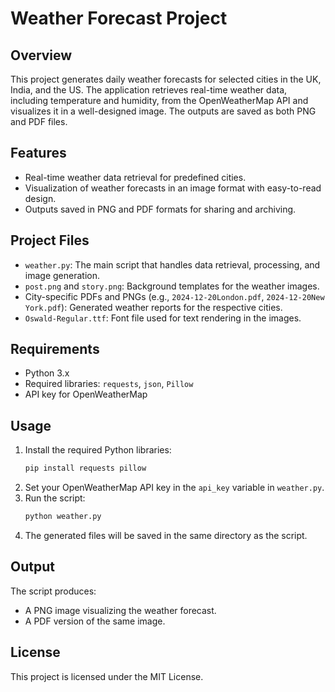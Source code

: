 
# Weather Forecast Project

## Overview
This project generates daily weather forecasts for selected cities in the UK, India, and the US. The application retrieves real-time weather data, including temperature and humidity, from the OpenWeatherMap API and visualizes it in a well-designed image. The outputs are saved as both PNG and PDF files.

## Features
- Real-time weather data retrieval for predefined cities.
- Visualization of weather forecasts in an image format with easy-to-read design.
- Outputs saved in PNG and PDF formats for sharing and archiving.

## Project Files
- `weather.py`: The main script that handles data retrieval, processing, and image generation.
- `post.png` and `story.png`: Background templates for the weather images.
- City-specific PDFs and PNGs (e.g., `2024-12-20London.pdf`, `2024-12-20New York.pdf`): Generated weather reports for the respective cities.
- `Oswald-Regular.ttf`: Font file used for text rendering in the images.

## Requirements
- Python 3.x
- Required libraries: `requests`, `json`, `Pillow`
- API key for OpenWeatherMap

## Usage
1. Install the required Python libraries:
   ```bash
   pip install requests pillow
   ```
2. Set your OpenWeatherMap API key in the `api_key` variable in `weather.py`.
3. Run the script:
   ```bash
   python weather.py
   ```
4. The generated files will be saved in the same directory as the script.

## Output
The script produces:
- A PNG image visualizing the weather forecast.
- A PDF version of the same image.

## License
This project is licensed under the MIT License.

